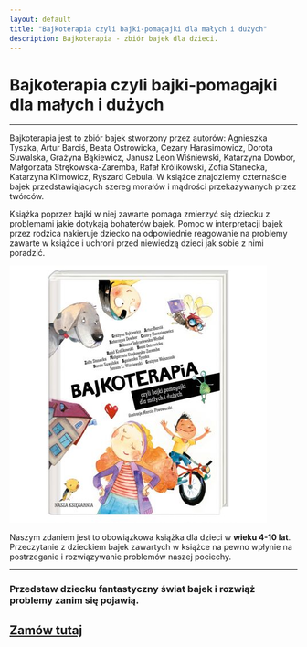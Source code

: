 ```yaml
---
layout: default
title: "Bajkoterapia czyli bajki-pomagajki dla małych i dużych"
description: Bajkoterapia - zbiór bajek dla dzieci.
---
```


# Bajkoterapia czyli bajki-pomagajki dla małych i dużych

---

Bajkoterapia jest to zbiór bajek stworzony przez autorów: Agnieszka Tyszka, Artur Barciś, Beata Ostrowicka, Cezary Harasimowicz, Dorota Suwalska, Grażyna Bąkiewicz, Janusz Leon Wiśniewski, Katarzyna Dowbor, Małgorzata Strękowska-Zaremba, Rafał Królikowski, Zofia Stanecka, Katarzyna Klimowicz, Ryszard Cebula. W książce znajdziemy czternaście bajek przedstawiąjacych szereg morałów i mądrości przekazywanych przez twórców.

Książka poprzez bajki w niej zawarte pomaga zmierzyć się dziecku z problemami jakie dotykają bohaterów bajek. Pomoc w interpretacji bajek przez rodzica nakieruje dziecko na odpowiednie reagowanie na problemy zawarte w książce i uchroni przed niewiedzą dzieci jak sobie z nimi poradzić.

[![Idealna książka dla dzieci 4-10 lat](/assets/img/bajkoterapia.jpg "Bajkoterapia czyli bajki-pomagajki dla małych i dużych")](http://bit.ly/2RCqlof)

Naszym zdaniem jest to obowiązkowa książka dla dzieci w **wieku 4-10 lat**. Przeczytanie z dzieckiem bajek zawartych w książce na pewno wpłynie na postrzeganie i rozwiązywanie problemów naszej pociechy.

---

### Przedstaw dziecku fantastyczny świat bajek i rozwiąż problemy zanim się pojawią.

## **[Zamów tutaj](http://bit.ly/2RCqlof "Zamów książkę Bajkoterapie")**
